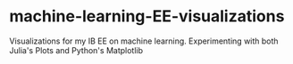 # machine-learning-EE-visualizations
Visualizations for my IB EE on machine learning. Experimenting with both Julia's Plots and Python's Matplotlib
